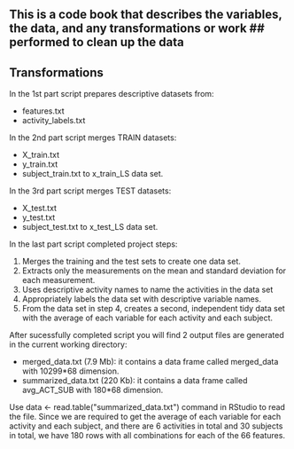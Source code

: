 ## This is a code book that describes the variables, the data, and any transformations or work ## performed to clean up the data



## Transformations

In the 1st part script prepares descriptive datasets from:
- features.txt
- activity_labels.txt

In the 2nd part script merges TRAIN datasets:
- X_train.txt
- y_train.txt
- subject_train.txt
to  x_train_LS data set.

In the 3rd part script merges TEST datasets:
- X_test.txt
- y_test.txt
- subject_test.txt
to  x_test_LS data set.

In the last part script completed project steps:
 1. Merges the training and the test sets to create one data set.
 2. Extracts only the measurements on the mean and standard deviation for each
    measurement. 
 3. Uses descriptive activity names to name the activities in the data set
 4. Appropriately labels the data set with descriptive variable names. 
 5. From the data set in step 4, creates a second, independent tidy data set
    with the average of each variable for each activity and each subject.
    
After sucessfully completed script you will find 2 output files are generated in
the current working directory:
- merged_data.txt (7.9 Mb): it contains a data frame called merged_data
with 10299*68 dimension.
- summarized_data.txt (220 Kb): it contains a data frame called avg_ACT_SUB
with 180*68 dimension.

Use data <- read.table("summarized_data.txt") command in RStudio to read the file. 
Since we are required to get the average of each variable for each activity and
each subject, and there are 6 activities in total and 30 subjects in total,
we have 180 rows with all combinations for each of the 66 features.
